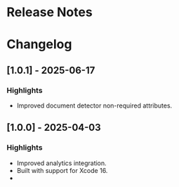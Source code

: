 # Release Notes

# Changelog

## [1.0.1] - 2025-06-17

### Highlights

- Improved document detector non-required attributes.

## [1.0.0] - 2025-04-03

### Highlights

- Improved analytics integration.
- Built with support for Xcode 16.
-
